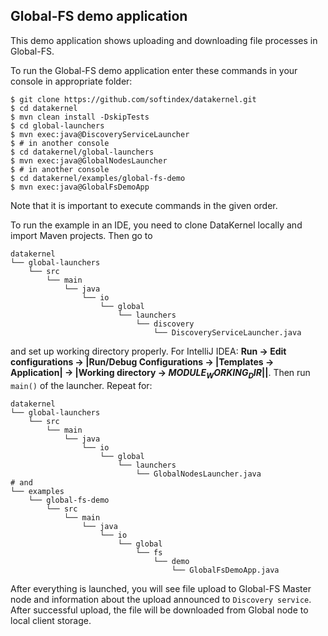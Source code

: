 ## Global-FS demo application
This demo application shows uploading and downloading file processes in Global-FS.

To run the Global-FS demo application enter these commands in your console in appropriate folder:
```
$ git clone https://github.com/softindex/datakernel.git
$ cd datakernel
$ mvn clean install -DskipTests
$ cd global-launchers
$ mvn exec:java@DiscoveryServiceLauncher
$ # in another console
$ cd datakernel/global-launchers
$ mvn exec:java@GlobalNodesLauncher
$ # in another console
$ cd datakernel/examples/global-fs-demo
$ mvn exec:java@GlobalFsDemoApp
```
Note that it is important to execute commands in the given order.

To run the example in an IDE, you need to clone DataKernel locally and import Maven projects. Then go to 
```
datakernel
└── global-launchers
    └── src
        └── main
            └── java
                └── io
                    └── global
                        └── launchers
                            └── discovery
                                └── DiscoveryServiceLauncher.java
```
and set up working directory properly. For IntelliJ IDEA:
**Run -> Edit configurations -> |Run/Debug Configurations -> |Templates -> Application| -> |Working directory -> 
$MODULE_WORKING_DIR$||**.
Then run `main()` of the launcher.
Repeat for:
```
datakernel
└── global-launchers
    └── src
        └── main
            └── java
                └── io
                    └── global
                        └── launchers
                            └── GlobalNodesLauncher.java      
# and
└── examples
    └── global-fs-demo
        └── src
            └── main
                └── java
                    └── io
                        └── global
                            └── fs
                                └── demo
                                    └── GlobalFsDemoApp.java
```


After everything is launched, you will see file upload to Global-FS Master node and information about the 
upload announced to `Discovery service`. After successful upload, the file will be downloaded from Global node to local 
client storage.